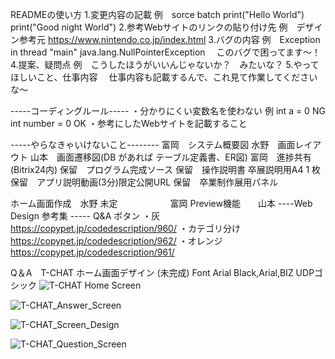 READMEの使い方
1.変更内容の記載
例　sorce                       batch
        print("Hello World")        print("Good night World")
2.参考Webサイトのリンクの貼り付け先
例　デザイン参考元 https://www.nintendo.co.jp/index.html
3.バグの内容
例　Exception in thread "main" java.lang.NullPointerException 　このバグで困ってます～！
4.提案、疑問点
例　こうしたほうがいいんじゃないか？　みたいな？
5.やってほしいこと、仕事内容
　仕事内容も記載するんで、これ見て作業してくださいな～

-----コーディングルール-----
・分かりにくい変数名を使わない
例 int a = 0 NG　int number = 0 OK
・参考にしたWebサイトを記載すること

-----やらなきゃいけないこと--------
富岡　システム概要図
水野　画面レイアウト
山本　画面遷移図(DB があれば テーブル定義書、ER図)
富岡　進捗共有(Bitrix24内)
保留　プログラム完成ソース
保留　操作説明書 卒展説明用A4 1 枚
保留　アプリ説明動画(3分)限定公開URL
保留　卒業制作展用パネル

ホーム画面作成　水野
未定　　　　　　富岡
Preview機能　　山本
----Web Design 参考集 -----
Q&A ボタン
・灰
https://copypet.jp/codedescription/960/
・カテゴリ分け
https://copypet.jp/codedescription/962/
・オレンジ
https://copypet.jp/codedescription/961/

Q＆A　T-CHAT ホーム画面デザイン (未完成)
Font Arial Black,Arial,BIZ UDPゴシック
![T-CHAT Home Screen](https://github.com/MizunoRoid/T-CHAT/assets/118154286/c366e71d-9630-4b03-8ad5-565c71652edd)

![T-CHAT_Answer_Screen](https://github.com/MizunoRoid/T-CHAT/assets/118154286/6b5414a9-c795-4113-bbf0-d3bebee0813b)

![T-CHAT_Screen_Design](https://github.com/MizunoRoid/T-CHAT/assets/118154286/1c009915-5a46-4bb9-a130-b4b56d051e36)

![T-CHAT_Question_Screen](https://github.com/MizunoRoid/T-CHAT/assets/118154286/2a80f00d-9e46-40eb-accf-da0a337f21dc)

